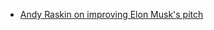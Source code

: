 

* [Andy Raskin on improving Elon Musk's pitch](https://medium.com/firm-narrative/want-a-better-pitch-watch-this-328b95c2fd0b)
